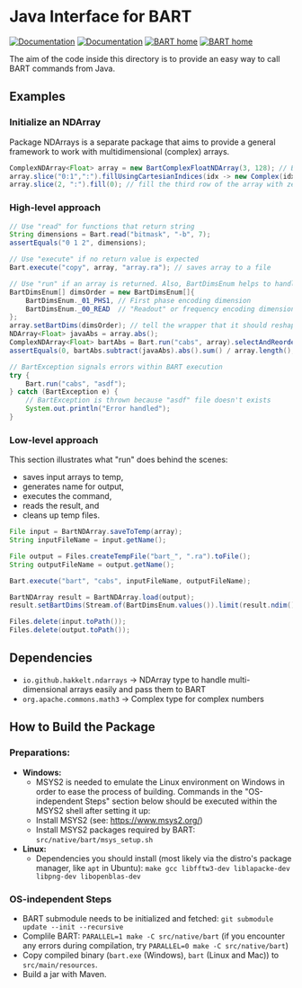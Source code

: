 # Java Interface for BART

[![Documentation](https://img.shields.io/badge/Documentation-BartWrapper-blue)](https://hakkelt.github.io/bartWrapper/)
[![Documentation](https://img.shields.io/badge/Documentation-NDArrays-blue)](https://hakkelt.github.io/NDArrays/)
[![BART home](https://img.shields.io/badge/Website-BART-green)](https://hakkelt.github.io/bartWrapper/)
[![BART home](https://img.shields.io/badge/GitHub-BART-black)](https://github.com/mrirecon/bart)

The aim of the code inside this directory is to provide an easy way to call BART commands from Java.

## Examples

### Initialize an NDArray
Package NDArrays is a separate package that aims to provide a general framework to work with multidimensional (complex) arrays.

```java
ComplexNDArray<Float> array = new BartComplexFloatNDArray(3, 128); // BartComplexFloatNDArray is an implementation of the ComplexNDArray interface
array.slice("0:1",":").fillUsingCartesianIndices(idx -> new Complex(idx[1] - 64)); // fill first two rows with increasing integers from -64 to 63
array.slice(2, ":").fill(0); // fill the third row of the array with zeros
```

### High-level approach

```java
// Use "read" for functions that return string
String dimensions = Bart.read("bitmask", "-b", 7);
assertEquals("0 1 2", dimensions);

// Use "execute" if no return value is expected
Bart.execute("copy", array, "array.ra"); // saves array to a file

// Use "run" if an array is returned. Also, BartDimsEnum helps to handle BART dimensions (see: https://github.com/mrirecon/bart/blob/master/README section 3.2) more easily.
BartDimsEnum[] dimsOrder = new BartDimsEnum[]{
    BartDimsEnum._01_PHS1, // First phase encoding dimension
    BartDimsEnum._00_READ  // "Readout" or frequency encoding dimension
};
array.setBartDims(dimsOrder); // tell the wrapper that it should reshape the array and permute the dimensions before passing it to BART
NDArray<Float> javaAbs = array.abs();
ComplexNDArray<Float> bartAbs = Bart.run("cabs", array).selectAndReorderBartDims(dimsOrder); // re-arrange the dimensions to the original order
assertEquals(0, bartAbs.subtract(javaAbs).abs().sum() / array.length(), 1e-7);

// BartException signals errors within BART execution
try {
    Bart.run("cabs", "asdf");
} catch (BartException e) {
    // BartException is thrown because "asdf" file doesn't exists
    System.out.println("Error handled");
}
```

### Low-level approach

This section illustrates what "run" does behind the scenes:
 - saves input arrays to temp,
 - generates name for output,
 - executes the command,
 - reads the result, and
 - cleans up temp files.

```java
File input = BartNDArray.saveToTemp(array);
String inputFileName = input.getName();

File output = Files.createTempFile("bart_", ".ra").toFile();
String outputFileName = output.getName();

Bart.execute("bart", "cabs", inputFileName, outputFileName);

BartNDArray result = BartNDArray.load(output);
result.setBartDims(Stream.of(BartDimsEnum.values()).limit(result.ndim()).toArray(BartDimsEnum[]::new));

Files.delete(input.toPath());
Files.delete(output.toPath());
```

## Dependencies

- `io.github.hakkelt.ndarrays` -> NDArray type to handle multi-dimensional arrays easily and pass them to BART
- `org.apache.commons.math3` -> Complex type for complex numbers

## How to Build the Package

### Preparations:
 - **Windows:**
   - MSYS2 is needed to emulate the Linux environment on Windows in order to ease the process of building. Commands in the "OS-independent Steps" section below should be executed within the MSYS2 shell after setting it up:
   - Install MSYS2 (see: https://www.msys2.org/)
   - Install MSYS2 packages required by BART: `src/native/bart/msys_setup.sh`
 - **Linux:**
   - Dependencies you should install (most likely via the distro's package manager, like `apt` in Ubuntu): `make gcc libfftw3-dev liblapacke-dev libpng-dev libopenblas-dev`

### OS-independent Steps

- BART submodule needs to be initialized and fetched: `git submodule update --init --recursive`
- Complile BART: `PARALLEL=1 make -C src/native/bart` (if you encounter any errors during compilation, try `PARALLEL=0 make -C src/native/bart`)
- Copy compiled binary (`bart.exe` (Windows), `bart` (Linux and Mac)) to `src/main/resources`.
- Build a jar with Maven.
